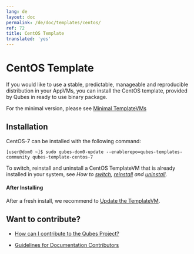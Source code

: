 ```yaml
---
lang: de
layout: doc
permalink: /de/doc/templates/centos/
ref: 72
title: CentOS Template
translated: 'yes'
---
```


# CentOS Template

If you would like to use a stable, predictable, manageable and reproducible distribution in your AppVMs, you can install the CentOS template, provided by Qubes in ready to use binary package.

For the minimal version, please see [Minimal TemplateVMs](/de/doc/templates/minimal/)


## Installation

CentOS-7 can be installed with the following command:

    [user@dom0 ~]$ sudo qubes-dom0-update --enablerepo=qubes-templates-community qubes-template-centos-7

To switch, reinstall and uninstall a CentOS TemplateVM that is already installed in your system, see *How to [switch], [reinstall] and [uninstall]*.

#### After Installing

After a fresh install, we recommend to [Update the TemplateVM](/de/doc/software-update-vm/).

## Want to contribute?

*   [How can I contribute to the Qubes Project?](/de/doc/contributing/)

*   [Guidelines for Documentation Contributors](/de/doc/doc-guidelines/)

[switch]: /de/doc/templates/#switching
[reinstall]: /de/doc/reinstall-template/
[uninstall]: /de/doc/templates/#uninstalling